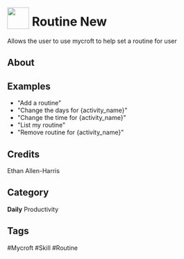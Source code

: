 # <img src="https://raw.githack.com/FortAwesome/Font-Awesome/master/svgs/solid/robot.svg" card_color="#18D476" width="50" height="50" style="vertical-align:bottom"/> Routine New
Allows the user to use mycroft to help set a routine for user

## About


## Examples
* "Add a routine"
* "Change the days for {activity_name}"
* "Change the time for {activity_name}"
* "List my routine"
* "Remove routine for {activity_name}"


## Credits
Ethan Allen-Harris

## Category
**Daily**
Productivity

## Tags
#Mycroft
#Skill
#Routine
